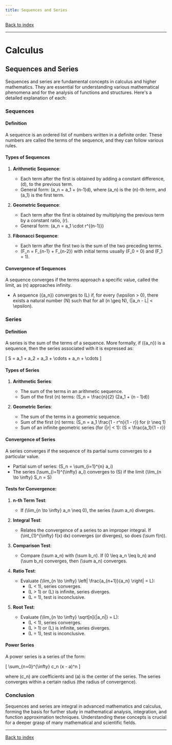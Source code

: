 ```yaml
---
title: Sequences and Series
---
```


[Back to index](index.html)

---
# Calculus
## Sequences and Series

Sequences and series are fundamental concepts in calculus and higher mathematics. They are essential for understanding various mathematical phenomena and for the analysis of functions and structures. Here's a detailed explanation of each:

### Sequences
#### Definition
A sequence is an ordered list of numbers written in a definite order. These numbers are called the terms of the sequence, and they can follow various rules.

#### Types of Sequences
1. **Arithmetic Sequence**:
   - Each term after the first is obtained by adding a constant difference, \(d\), to the previous term.
   - General form: \(a_n = a_1 + (n-1)d\), where \(a_n\) is the \(n\)-th term, and \(a_1\) is the first term.

2. **Geometric Sequence**:
   - Each term after the first is obtained by multiplying the previous term by a constant ratio, \(r\).
   - General form: \(a_n = a_1 \cdot r^{(n-1)}\)

3. **Fibonacci Sequence**:
   - Each term after the first two is the sum of the two preceding terms.
   - \(F_n = F_{n-1} + F_{n-2}\) with initial terms usually \(F_0 = 0\) and \(F_1 = 1\).

#### Convergence of Sequences
A sequence converges if the terms approach a specific value, called the limit, as \(n\) approaches infinity.

- A sequence \(\{a_n\}\) converges to \(L\) if, for every \(\epsilon > 0\), there exists a natural number \(N\) such that for all \(n \geq N\), \(|a_n - L| < \epsilon\).

### Series
#### Definition
A series is the sum of the terms of a sequence. More formally, if \(\{a_n\}\) is a sequence, then the series associated with it is expressed as:

\[ S = a_1 + a_2 + a_3 + \cdots + a_n + \cdots \]

#### Types of Series
1. **Arithmetic Series**:
   - The sum of the terms in an arithmetic sequence.
   - Sum of the first \(n\) terms: \(S_n = \frac{n}{2} (2a_1 + (n - 1)d)\)

2. **Geometric Series**:
   - The sum of the terms in a geometric sequence.
   - Sum of the first \(n\) terms: \(S_n = a_1 \frac{1 - r^n}{1 - r}\) for \(r \neq 1\)
   - Sum of an infinite geometric series (for \(|r| < 1\): \(S = \frac{a_1}{1 - r}\)

#### Convergence of Series
A series converges if the sequence of its partial sums converges to a particular value. 

- Partial sum of series: \(S_n = \sum_{i=1}^{n} a_i\)
- The series \(\sum_{i=1}^{\infty} a_i\) converges to \(S\) if the limit \(\lim_{n \to \infty} S_n = S\)

#### Tests for Convergence:
1. **n-th Term Test**:
   - If \(\lim_{n \to \infty} a_n \neq 0\), the series \(\sum a_n\) diverges.
   
2. **Integral Test**:
   - Relates the convergence of a series to an improper integral. If \(\int_{1}^{\infty} f(x) dx\) converges (or diverges), so does \(\sum f(n)\).
   
3. **Comparison Test**:
   - Compare \(\sum a_n\) with \(\sum b_n\). If \(0 \leq a_n \leq b_n\) and \(\sum b_n\) converges, then \(\sum a_n\) converges.

4. **Ratio Test**:
   - Evaluate \(\lim_{n \to \infty} \left| \frac{a_{n+1}}{a_n} \right| = L\):
     - \(L < 1\), series converges.
     - \(L > 1\) or \(L\) is infinite, series diverges.
     - \(L = 1\), test is inconclusive.

5. **Root Test**:
   - Evaluate \(\lim_{n \to \infty} \sqrt[n]{|a_n|} = L\):
     - \(L < 1\), series converges.
     - \(L > 1\) or \(L\) is infinite, series diverges.
     - \(L = 1\), test is inconclusive.

#### Power Series
A power series is a series of the form:

\[ \sum_{n=0}^{\infty} c_n (x - a)^n \]

where \(c_n\) are coefficients and \(a\) is the center of the series. The series converges within a certain radius (the radius of convergence).

### Conclusion
Sequences and series are integral in advanced mathematics and calculus, forming the basis for further study in mathematical analysis, integration, and function approximation techniques. Understanding these concepts is crucial for a deeper grasp of many mathematical and scientific fields.


---
[Back to index](index.html)
